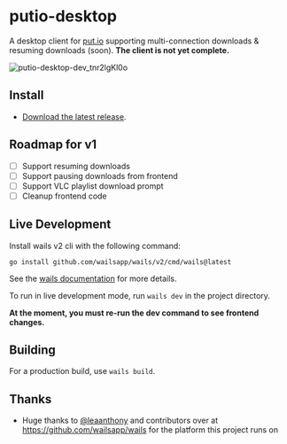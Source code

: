 # putio-desktop
A desktop client for [put.io](https://put.io) supporting multi-connection downloads & resuming downloads (soon). **The client is not yet complete.**

![putio-desktop-dev_tnr2lgKl0o](https://user-images.githubusercontent.com/6241454/156285218-d5df17f1-138b-448d-a288-d896b42b6c61.png)

## Install
- [Download the latest release](https://github.com/redraskal/putio-desktop/releases).

## Roadmap for v1
- [ ] Support resuming downloads
- [ ] Support pausing downloads from frontend
- [ ] Support VLC playlist download prompt
- [ ] Cleanup frontend code

## Live Development
Install wails v2 cli with the following command:
```
go install github.com/wailsapp/wails/v2/cmd/wails@latest
```
See the [wails documentation](https://wails.io/docs/gettingstarted/installation) for more details.

To run in live development mode, run `wails dev` in the project directory.

**At the moment, you must re-run the dev command to see frontend changes.**

## Building
For a production build, use `wails build`.

## Thanks
* Huge thanks to [@leaanthony](https://github.com/leaanthony) and contributors over at https://github.com/wailsapp/wails for the platform this project runs on

